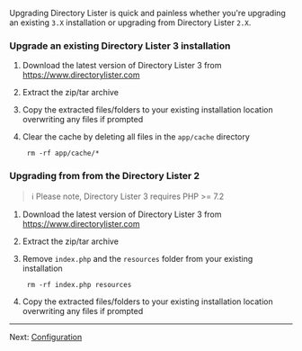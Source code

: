 Upgrading Directory Lister is quick and painless whether you're upgrading an existing `3.X` installation or upgrading from Directory Lister `2.X`.

### Upgrade an existing Directory Lister 3 installation

  1. Download the latest version of Directory Lister 3 from https://www.directorylister.com
  2. Extract the zip/tar archive
  3. Copy the extracted files/folders to your existing installation location overwriting any files if prompted
  4. Clear the cache by deleting all files in the `app/cache` directory

          rm -rf app/cache/*

### Upgrading from from the Directory Lister 2

> ℹ️ Please note, Directory Lister 3 requires PHP >= 7.2

  1. Download the latest version of Directory Lister 3 from https://www.directorylister.com
  2. Extract the zip/tar archive
  3. Remove `index.php` and the `resources` folder from your existing installation

          rm -rf index.php resources

  4. Copy the extracted files/folders to your existing installation location overwriting any files if prompted

---

Next: [Configuration](https://github.com/DirectoryLister/DirectoryLister/wiki/Configuration)

